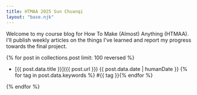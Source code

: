 ```yaml
---
title: HTMAA 2025 Sun Chuanqi
layout: "base.njk"
---
```


Welcome to my course blog for How To Make (Almost) Anything (HTMAA).  
I'll publish weekly articles on the things I've learned and report my progress towards the final project.

{% for post in collections.post limit: 100 reversed %}

<!-- hide the "post" tag because it is self-evidence -->

- [{{ post.data.title }}]({{ post.url }}) {{ post.data.date | humanDate }} {% for tag in post.data.keywords %} #{{ tag }}{% endfor %}

{% endfor %}

